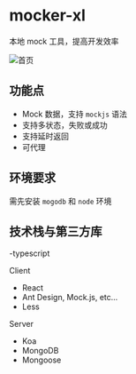 # mocker-xl

本地 mock 工具，提高开发效率

![首页](https://images.cnblogs.com/cnblogs_com/xiongxiaolong/1648076/o_2002151241170E5F61EC-3CB7-4E6C-8C0A-27F91DA1A0AC.jpg)

## 功能点

- Mock 数据，支持 `mockjs` 语法
- 支持多状态，失败或成功
- 支持延时返回
- 可代理

## 环境要求

需先安装 `mogodb` 和 `node` 环境

## 技术栈与第三方库

-typescript

Client

- React
- Ant Design, Mock.js, etc...
- Less

Server

- Koa
- MongoDB
- Mongoose
